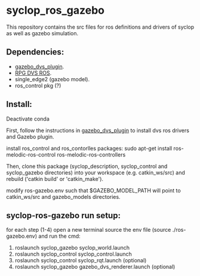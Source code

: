 # syclop_ros_gazebo
This repository contains the src files for ros definitions and drivers of syclop as well as gazebo simulation.

## Dependencies:
* [gazebo_dvs_plugin](https://github.com/HBPNeurorobotics/gazebo_dvs_plugin).
* [RPG DVS ROS](https://github.com/uzh-rpg/rpg_dvs_ros).
* single_edge2 (gazebo model).
* ros_control pkg (?)

## Install:

Deactivate conda

First, follow the instructions in [gazebo_dvs_plugin](https://github.com/HBPNeurorobotics/gazebo_dvs_plugin) to install dvs ros drivers and Gazebo plugin.

install ros_control and ros_contorlles packages:
sudo apt-get install ros-melodic-ros-control ros-melodic-ros-controllers

Then, clone this package (syclop_description, syclop_control and syclop_gazebo directories) into your workspace (e.g. catkin_ws/src) and rebuild ('catkin build' or 'catkin_make').

modify ros-gazebo.env such that $GAZEBO_MODEL_PATH will point to catkin_ws/src and gazebo_models directories.

## syclop-ros-gazebo run setup:

for each step (1-4) open a new terminal source the env file (source ./ros-gazebo.env) and run the cmd:
1. roslaunch syclop_gazebo syclop_world.launch
2. roslaunch syclop_control syclop_control.launch
3. roslaunch syclop_control syclop_rqt.launch (optional)
4. roslaunch syclop_gazebo gazebo_dvs_renderer.launch (optional)
